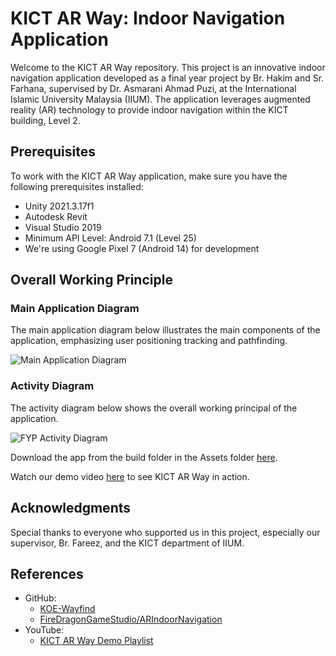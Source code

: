 # KICT AR Way: Indoor Navigation Application

Welcome to the KICT AR Way repository. This project is an innovative indoor navigation application developed as a final year project by Br. Hakim and Sr. Farhana, supervised by Dr. Asmarani Ahmad Puzi, at the International Islamic University Malaysia (IIUM). The application leverages augmented reality (AR) technology to provide indoor navigation within the KICT building, Level 2.

## Prerequisites
To work with the KICT AR Way application, make sure you have the following prerequisites installed:
- Unity 2021.3.17f1
- Autodesk Revit
- Visual Studio 2019
- Minimum API Level: Android 7.1 (Level 25)
- We're using Google Pixel 7 (Android 14) for development

## Overall Working Principle

### Main Application Diagram
The main application diagram below illustrates the main components of the application, emphasizing user positioning tracking and pathfinding.

![Main Application Diagram](https://github.com/ftynfrhn/KICT-AR-Way-Indoor-Navigation/assets/123931608/4ed3fe6c-b97a-469e-bd97-1ae038f503c4)

### Activity Diagram
The activity diagram below shows the overall working principal of the application.

![FYP Activity Diagram](https://github.com/ftynfrhn/KICT-AR-Way-Indoor-Navigation/assets/123931608/477a0a43-9b55-4be2-b8ba-4416191731b4)

Download the app from the build folder in the Assets folder [here]([https://github.com/ftynfrhn/KICT-AR-Way-Indoor-Navigation/Assets/Build](https://github.com/ftynfrhn/KICT-AR-Way-Indoor-Navigation/tree/main/Assets/Build)).

Watch our demo video [here](https://youtu.be/5HIdueidxqk?si=9QRDggubn9azS12H) to see KICT AR Way in action.

## Acknowledgments
Special thanks to everyone who supported us in this project, especially our supervisor, Br. Fareez, and the KICT department of IIUM.

## References
- GitHub:
  - [KOE-Wayfind](https://github.com/KOE-Wayfind)
  - [FireDragonGameStudio/ARIndoorNavigation](https://github.com/FireDragonGameStudio/ARIndoorNavigation.git)
- YouTube:
  - [KICT AR Way Demo Playlist](https://youtube.com/playlist?list=PLOIYTfRd0Ho7iOI_cnUZxXK6KiCFGhU1s)
